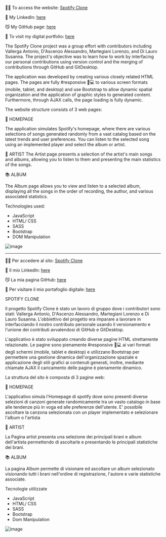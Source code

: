 👨‍💻 To access the website: [Spotify Clone](https://lnkd.in/d-7FEP5k)

🔗 My LinkedIn: [here](https://www.linkedin.com/in/antonio-vallerga-2612a468/)

😼 My GitHub page: [here](https://github.com/Vallerga)

🍳 To visit my digital portfolio: [here](https://portfolio-git-master-vallerga.vercel.app/)


The Spotify Clone project was a group effort with contributors including Vallerga Antonio, D'Ascenzo Alessandro, Martegiani Lorenzo, and Di Lauro Susanna. The project's objective was to learn how to work by interfacing our personal contributions using version control and the merging of contributions through GitHub and GitDesktop.

The application was developed by creating various closely related HTML pages. The pages are fully #responsive 📱💻 to various screen formats (mobile, tablet, and desktop) and use Bootstrap to allow dynamic spatial organization and the application of graphic styles to generated content. Furthermore, through AJAX calls, the page loading is fully dynamic.

The website structure consists of 3 web pages:

🏡 HOMEPAGE

The application simulates Spotify's homepage, where there are various selections of songs generated randomly from a vast catalog based on the latest trends and user preferences. You can listen to the selected song using an implemented player and select the album or artist.

🎨 ARTIST
The Artist page presents a selection of the artist's main songs and albums, allowing you to listen to them and presenting the main statistics of the songs.

📚 ALBUM

The Album page allows you to view and listen to a selected album, displaying all the songs in the order of recording, the author, and various associated statistics.

Technologies used:

- JavaScript
- HTML/ CSS
- SASS
- Bootstrap
- DOM Manipulation

![image](https://github.com/Vallerga/Spotify_clone_BW2/assets/96259359/a6292a14-03d1-48a8-a14f-bd328355b907)

__________________________________________________________________
👨‍💻 Per accedere al sito: [Spotify Clone](https://lnkd.in/d-7FEP5k)

🔗 Il mio LinkedIn: [here](https://www.linkedin.com/in/antonio-vallerga-2612a468/)

😼 La mia pagina GitHub: [here](https://github.com/Vallerga)

🍳 Per visitare il mio portafoglio digitale: [here](https://portfolio-git-master-vallerga.vercel.app/)

SPOTIFY CLONE

Il progetto Spotify Clone è stato un lavoro di gruppo dove i contributori sono stati: Vallerga Antonio, D'Ascenzo Alessandro, Martegiani Lorenzo e Di Lauro Susanna. L'obbiettivo del progetto era imparare a lavorare in interfacciando il nostro contributo personale usando il versionamento e l'unione dei contributi avvalendosi di GitHub e GitDesktop.

L'applicativo è stato sviluppato creando diverse pagine HTML strettamente relazionate. Le pagine sono pienamente #responsive 📱💻 ai vari formati degli schermi (mobile, tablet e desktop) e utilizzano Bootstrap per permettere una gestione dinamica dell'organizzazione spaziale e applicazione degli stili grafici ai contenuti generati, inoltre, mediante chiamate AJAX il caricamento delle pagine è pienamente dinamico.

La struttura del sito è composta di 3 pagine web:

🏡 HOMEPAGE

L'applicativo simula l'Homepage di spotify dove sono presenti diverse selezioni di canzoni generate randomicamente tra un vasto catalogo in base alle tendenze più in voga ed alle preferenze dell'utente. E' possibile ascoltare la canzona selezionata con un player implementato e selezionare l'album o l'artista

🎨 ARTIST

La Pagina artist presenta una selezione dei principali brani e album dell'artista permettendo di ascoltarle e presentando le principali statistiche dei brani.

📚 ALBUM

La pagina Album permette di visionare ed ascoltare un album selezionato visionando tutti i brani nell'ordine di registrazione, l'autore e varie statistiche associate.

Tecnologie utilizzate
- JavaScript
- HTML/ CSS
- SASS
- Bootstrap
- Dom Manipulation

![image](https://github.com/Vallerga/Spotify_clone_BW2/assets/96259359/a6292a14-03d1-48a8-a14f-bd328355b907)

